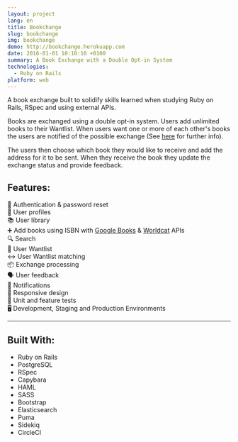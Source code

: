 ```yaml
---
layout: project
lang: en
title: Bookchange
slug: bookchange
img: bookchange
demo: http://bookchange.herokuapp.com
date: 2016-01-01 10:10:10 +0100
summary: A Book Exchange with a Double Opt-in System
technologies:
  - Ruby on Rails
platform: web
---
```

A book exchange built to solidify skills learned when studying Ruby on Rails, RSpec and using external APIs.

Books are exchanged using a double opt-in system. Users add unlimited books to their Wantlist. When users want one or more of each other's books the users are notified of the possible exchange (See [here](http://bookchange.herokuapp.com/learnmore) for further info).

The users then choose which book they would like to receive and add the address for it to be sent. When they receive the book they update the exchange status and provide feedback.

## Features:

🔑 Authentication & password reset  
👤 User profiles  
📚 User library  
➕ Add books using ISBN with <a href="https://developers.google.com/books/docs/v1/using">Google Books</a> & <a href="http://xisbn.worldcat.org/xisbnadmin/doc/api.htm">Worldcat</a> APIs  
🔍 Search  
📗 User Wantlist  
↔️ User Wantlist matching  
📦 Exchange processing  
🗣 User feedback  
🔔 Notifications  
📱 Responsive design  
📝 Unit and feature tests  
🖥 Development, Staging and Production Environments  

---

## Built With:

- Ruby on Rails
- PostgreSQL
- RSpec
- Capybara
- HAML
- SASS
- Bootstrap
- Elasticsearch
- Puma
- Sidekiq
- CircleCI
